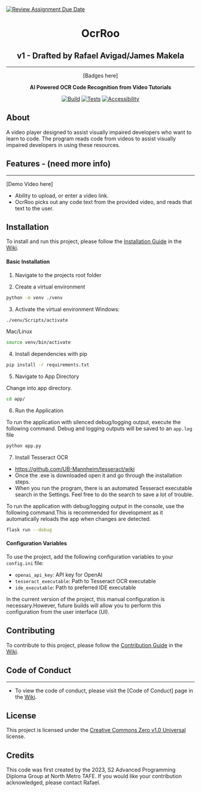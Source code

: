 [![Review Assignment Due Date](https://classroom.github.com/assets/deadline-readme-button-24ddc0f5d75046c5622901739e7c5dd533143b0c8e959d652212380cedb1ea36.svg)](https://classroom.github.com/a/SCA-edx6)

<div align="center">

# OcrRoo

## v1 - Drafted by Rafael Avigad/James Makela

---

[Badges here]

**AI Powered OCR Code Recognition from Video Tutorials**

[![Build](https://github.com/NM-TAFE/project-advanced-ui-development-team-mental-capacity/actions/workflows/build.yml/badge.svg)](https://github.com/NM-TAFE/project-advanced-ui-development-team-mental-capacity/actions/workflows/build.yml)
[![Tests](https://github.com/NM-TAFE/project-advanced-ui-development-team-mental-capacity/actions/workflows/tests.yml/badge.svg)](https://github.com/NM-TAFE/project-advanced-ui-development-team-mental-capacity/actions/workflows/tests.yml)
[![Accessibility](https://github.com/NM-TAFE/project-advanced-ui-development-team-mental-capacity/actions/workflows/accesibility.yml/badge.svg)](https://github.com/NM-TAFE/project-advanced-ui-development-team-mental-capacity/actions/workflows/accesibility.yml)

</div>

## About

A video player designed to assist visually impaired developers who want to learn to code.
The program reads code from videos to assist visually impaired developers in using these resources.

## Features - (need more info)

---

[Demo Video here]

- Ability to upload, or enter a video link.
- OcrRoo picks out any code text from the provided video, and reads that text to the user.

## Installation

To install and run this project, please follow the [Installation Guide](https://github.com/NM-TAFE/dip-programming-prj-advanced-gui-awesome/wiki/Installation-Guide)
in the [Wiki](https://github.com/NM-TAFE/dip-programming-prj-advanced-gui-awesome/wiki).

#### Basic Installation

1. Navigate to the projects root folder

2. Create a virtual environment

```bash
python -m venv ./venv
```

3. Activate the virtual environment
   Windows:

```bash
./venv/Scripts/activate
```

Mac/Linux

```bash
source venv/bin/activate
```

4. Install dependencies with pip

```bash
pip install -r requirements.txt
```

5. Navigate to App Directory

Change into app directory.

```bash
cd app/

```

6. Run the Application

To run the application with silenced debug/logging output, execute the following command. Debug and logging outputs will be saved to an `app.log` file

```bash
python app.py

```

7. Install Tesseract OCR
- https://github.com/UB-Mannheim/tesseract/wiki
- Once the .exe is downloaded open it and go through the installation steps.
- When you run the program, there is an automated Tesseract executable search in the Settings.
Feel free to do the search to save a lot of trouble.

To run the application with debug/logging output in the console, use the following command.This is recommended for development as it automatically reloads the app when changes are detected.

```bash
flask run --debug

```

#### Configuration Variables

To use the project, add the following configuration variables to your `config.ini` file:

- `openai_api_key`: API key for OpenAI
- `tesseract_executable`: Path to Tesseract OCR executable
- `ide_executable`: Path to preferred IDE executable

In the current version of the project, this manual configuration is necessary.However, future builds will allow you to perform this configuration from the user interface (UI). 


## Contributing

To contribute to this project, please follow the [Contribution Guide](https://github.com/NM-TAFE/dip-programming-prj-advanced-gui-awesome/wiki/Contribution-Guide)
in the [Wiki](https://github.com/NM-TAFE/dip-programming-prj-advanced-gui-awesome/wiki).

## Code of Conduct

---

- To view the code of conduct, please visit the [Code of Conduct] page in the [Wiki](https://github.com/NM-TAFE/dip-programming-prj-advanced-gui-awesome/wiki).

## License

This project is licensed under the [Creative Commons Zero v1.0 Universal](LICENSE) license.

## Credits

This code was first created by the 2023, S2 Advanced Programming Diploma Group at North Metro TAFE. If you would like your contribution acknowledged, please contact Rafael.
